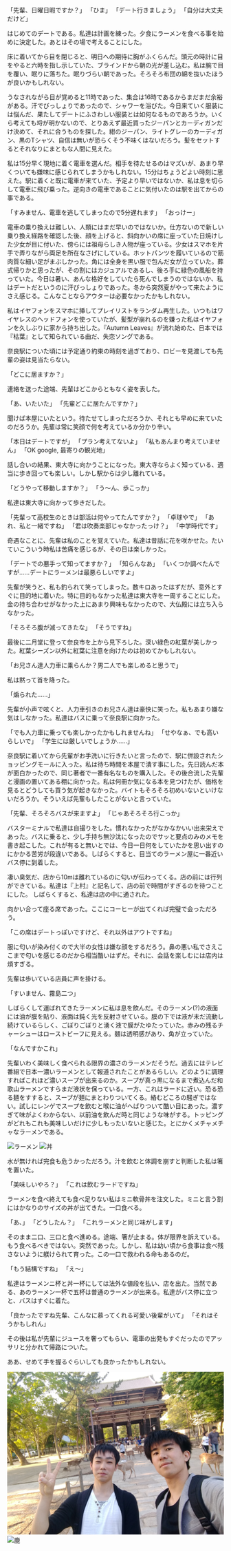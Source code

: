 <!-- textlint-disable -->

「先輩、日曜日暇ですか？」 
「ひま」
「デート行きましょう」
「自分は大丈夫だけど」

はじめてのデートである。私達は計画を練った。夕食にラーメンを食べる事を始めに決定した。あとはその場で考えることにした。

床に着いてから目を閉じると、明日への期待に胸がふくらんだ。頭元の時計に目をやると六時を指し示していた、ブラインドから朝の光が差し込む。私は腕で目を覆い、眠りに落ちた。眠りづらい朝であった。そろそろ布団の綿を抜いたほうが良いかもしれない。

うなされながら目が覚めると11時であった、集合は16時であるからまだまだ余裕がある。汗でびっしょりであったので、シャワーを浴びた。今日来ていく服装には悩んだ、果たしてデートにふさわしい服装とは如何なるものであろうか。いくら考えても埒が明かないので、とりあえず最近買ったジーパンとカーディガンだけ決めて、それに合うものを探した。紺のジーパン、ライトグレーのカーディガン、黒のTシャツ、自信は無いが恐らくそう不味くはないだろう。髪をセットするとそれなりにまともな人間に見えた。 

私は15分早く現地に着く電車を選んだ。相手を待たせるのはマズいが、あまり早くついても嫌味に感じられてしまうかもしれない。15分はちょうどよい時刻に思えた。駅に着くと既に電車が来ていた、予定より早いではないか、私は息を切らして電車に飛び乗った。逆向きの電車であることに気付いたのは駅を出てからの事である。 

「すみません、電車を逃してしまったので5分遅れます」 
「おっけー」

電車の乗り換えは難しい、人類にはまだ早いのではないか。仕方ないので新しい乗り換え経路を確認した後、顔を上げると、斜向かいの席に座っていた日焼けした少女が目に付いた、傍らには祖母らしき人物が座っている。少女はスマホを片手で弄りながら両足を所在なさげにしている。ホットパンツを履いているので筋肉質な細い足がまぶしかった。角には全身を黒い服で包んだ女が立っていた。葬式帰りかと思ったが、その割にはカジュアルであるし、後ろ手に緑色の風船を持っていた。今日は暑い、あんな格好をしていたら死んでしまうのではないか、私はデートだというのに汗びっしょりであった。冬から突然夏がやって来たようにさえ感じる。こんなことならアウターは必要なかったかもしれない。

私はイヤフォンをスマホに挿してプレイリストをランダム再生した。いつもはワイヤレスのヘッドフォンを使っていたが、髪型が崩れるのを嫌った私はイヤフォンを久しぶりに家から持ち出した。『Autumn Leaves』が流れ始めた、日本では『枯葉』として知られている曲だ、失恋ソングである。 

奈良駅についた頃には予定通り約束の時刻を過ぎており、ロビーを見渡しても先輩の姿は見当たらない。

「どこに居ますか？」

連絡を送った途端、先輩はどこからともなく姿を表した。

「あ、いたいた」
「先輩どこに居たんですか？」

聞けば本屋にいたという。待たせてしまっただろうか、それとも早めに来ていたのだろうか。先輩は常に笑顔で何を考えているか分かり辛い。

「本日はデートですが」
「プラン考えてないよ」
「私もあんまり考えていません」
「OK google, 最寄りの観光地」

話し合いの結果、東大寺に向かうことになった。東大寺ならよく知っている、適当に歩き回っても楽しい。しかし駅からは少し離れている。

「どうやって移動しますか？」
「う〜ん、歩こっか」

私達は東大寺に向かって歩きだした。

「先輩って高校生のときは部活は何やってたんですか？」
「卓球やで」
「あれ、私と一緒ですね」
「君は吹奏楽部じゃなかったっけ？」
「中学時代です」

奇遇なことに、先輩は私のことを覚えていた。私達は昔話に花を咲かせた。たいていこういう時私は苦痛を感じるが、その日は楽しかった。

「デートでの悪手って知ってますか？」
「知らんなあ」
「いくつか調べたんですが……デートにラーメンは最悪らしいですよ」

先輩が笑うと、私も釣られて笑ってしまった。数キロあったはずだが、意外とすぐに目的地に着いた。特に目的もなかった私達は東大寺を一周することにした。金の持ち合わせがなかった上にあまり興味もなかったので、大仏殿には立ち入らなかった。

「そろそろ腹が減ってきたな」
「そうですね」

最後に二月堂に登って奈良市を上から見下ろした。深い緑色の紅葉が美しかった。紅葉シーズン以外に紅葉に注意を向けたのは初めてかもしれない。

「お兄さん達人力車に乗らんか？男二人でも楽しめると思うで」

私は黙って首を降った。

「煽られた……」

先輩が小声で呟くと、人力車引きのお兄さん達は豪快に笑った。私もあまり嫌な気はしなかった。私達はバスに乗って奈良駅に向かった。

「でも人力車に乗っても楽しかったかもしれませんね」
「せやなぁ、でも高いらしいで」
「学生には厳しいでしょうか……」

奈良駅に着いてから先輩がお手洗いに行きたいと言ったので、駅に併設されたショッピングモールに入った。私は待ち時間を本屋で潰す事にした。先日読んだ本が面白かったので、同じ著者で一番有名なものを購入した。その後合流した先輩と漫画の置いてある棚に向かった。私は何冊か気になる本を見つけたが、価格を見るとどうしても買う気が起きなかった。バイトもそろそろ初めいないといけないだろうか。そういえば先輩もしたことがないと言っていた。

「先輩、そろそろバスが来ますよ」
「じゃあそろそろ行こっか」

バスターミナルで私達は自撮りをした。慣れなかったがなかなかいい出来栄えであった。バスに乗ると、少し手持ち無沙汰になったのでサッと要点のみのメモを書き起こした。これが有ると無いとでは、今日一日何をしていたかを思い出すのにかかる苦労が段違いである。しばらくすると、目当てのラーメン屋に一番近いバス停に到着した。

凄い臭気だ、店から10mは離れているのに匂いが伝わってくる。店の前には行列ができている。私達は『上村』と記名して、店の前で時間がすぎるのを待つことにした。 しばらくすると、私達は店の中に通された。

向かい合って座る席であった。ここにコーヒーが出てくれば完璧で会っただろう。

「この席はデートっぽいですけど、それ以外はアウトですね」

服に匂いが染み付くので大半の女性は嫌な顔をするだろう。鼻の悪い私でさえここまで匂いを感じるのだから相当酷いはずだ。それに、会話を楽しむには店内は煩すぎる。

先輩は歩いている店員に声を掛ける。

「すいません、霧島二つ」

しばらくして運ばれてきたラーメンに私は息を飲んだ。そのラーメン(?)の液面には油が膜を貼り、液面は鈍く光を反射させている。膜の下では液が未だ流動し続けているらしく、ごぼりごぼりと湧く液で膜がたゆたっていた。赤みの残るチャーシューはローストビーフに見える。麺は透明感があり、角が立っていた。

「なんですかこれ」

先輩いわく美味しく食べられる限界の濃さのラーメンだそうだ。過去にはテレビ番組で日本一濃いラーメンとして報道されたことがあるらしい。どのように調理すればこれほど濃いスープが出来るのか。スープが真っ黒になるまで煮込んだ和歌山ラーメンですらまだ液状を保っている。一方、これはラードに近い。恐る恐る麺をすすると、スープが麺にまとわりついてくる。絡むどころの騒ぎではない。試しにレンゲでスープを飲むと喉に油がへばりついて酷い目にあった。濃すぎて味がよくわからない、以前油を飲んだ時と同じような味がする。トッピングがどれもこれも美味しいだけに少しもったいないと感じた。とにかくメチャメチャなラーメンである。

![ラーメン](./C_ramen.jpg)
![丼](./C_don.jpg)

水が無ければ完食も危うかっただろう。汁を飲むと体調を崩すと判断した私は箸を置いた。

「美味しいやろ？」
「これは飲むラードですね」

ラーメンを食べ終えても食べ足りない私はミニ軟骨丼を注文した。ミニと言う割にはかなりのサイズの丼が出てきた。一口食べる。

「あ、」
「どうしたん？」
「これラーメンと同じ味がします」

そのまま二口、三口と食べ進める。途端、箸が止まる。体が限界を訴えている。もう食べるべきではない。突然であった。しかし、私は幼い頃から食事は食べ残さないように躾けられて育った。この一口で救われる命もあるのだ。

「もう結構ですね」
「え〜」

私達はラーメンニ杯と丼一杯にしては法外な値段を払い、店を出た。当然である、あのラーメン一杯で五杯は普通のラーメンが出来る。私達がバス停に立つと、バスはすぐに着た。

「良かったですね先輩、こんなに慕ってくれる可愛い後輩がいて」
「それはそうかもしれん」

その後は私が先輩にジュースを奢ってもらい、電車の出発もすぐだったのでアッサリと分かれて帰路についた。

ああ、せめて手を握るぐらいしても良かったかもしれない。

![セルフィー](./C_selfy.jpg)
![鹿](./C_鹿.jpg)

